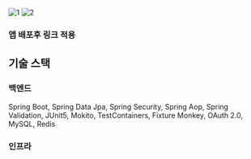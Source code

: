 ![1](https://github.com/user-attachments/assets/4763c1e6-6f64-4363-b73c-90798e04792d)
![2](https://github.com/user-attachments/assets/3cb333da-5325-42f2-9f6a-756d161abf14)

### 앱 배포후 링크 적용

## 기술 스택
### 백엔드
Spring Boot, Spring Data Jpa, Spring Security, Spring Aop, Spring Validation, JUnit5, Mokito, TestContainers, Fixture Monkey, OAuth 2.0, MySQL, Redis

### 인프라
~~~
